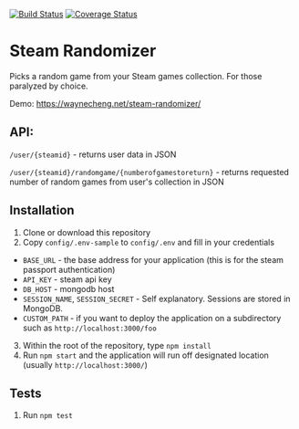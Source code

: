 [![Build Status](https://travis-ci.org/welps/steam-randomizer.svg?branch=master)](https://travis-ci.org/welps/steam-randomizer) [![Coverage Status](https://coveralls.io/repos/welps/steam-randomizer/badge.svg?branch=master&service=github)](https://coveralls.io/github/welps/steam-randomizer?branch=master)

# Steam Randomizer
Picks a random game from your Steam games collection. For those paralyzed by choice.

Demo: https://waynecheng.net/steam-randomizer/

## API:
`/user/{steamid}` - returns user data in JSON

`/user/{steamid}/randomgame/{numberofgamestoreturn}` - returns requested number of random games from user's collection in JSON

## Installation

1. Clone or download this repository
2. Copy `config/.env-sample` to `config/.env` and fill in your credentials
  * `BASE_URL` - the base address for your application (this is for the steam passport authentication)
  * `API_KEY` - steam api key
  * `DB_HOST` - mongodb host
  * `SESSION_NAME`, `SESSION_SECRET` - Self explanatory. Sessions are stored in MongoDB.
  * `CUSTOM_PATH` - if you want to deploy the application on a subdirectory such as `http://localhost:3000/foo`
3. Within the root of the repository, type `npm install`
4. Run `npm start` and the application will run off designated location (usually `http://localhost:3000/`)

## Tests

1. Run `npm test`
